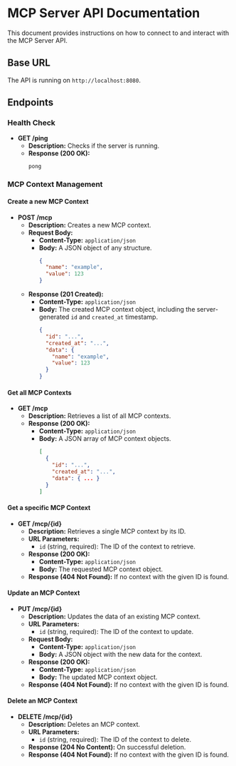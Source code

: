 # MCP Server API Documentation

This document provides instructions on how to connect to and interact with the MCP Server API.

## Base URL

The API is running on `http://localhost:8080`.

## Endpoints

### Health Check

- **GET /ping**
  - **Description:** Checks if the server is running.
  - **Response (200 OK):**
    ```
    pong
    ```

### MCP Context Management

#### Create a new MCP Context

- **POST /mcp**
  - **Description:** Creates a new MCP context.
  - **Request Body:**
    - **Content-Type:** `application/json`
    - **Body:** A JSON object of any structure.
      ```json
      {
        "name": "example",
        "value": 123
      }
      ```
  - **Response (201 Created):**
    - **Content-Type:** `application/json`
    - **Body:** The created MCP context object, including the server-generated `id` and `created_at` timestamp.
      ```json
      {
        "id": "...",
        "created_at": "...",
        "data": {
          "name": "example",
          "value": 123
        }
      }
      ```

#### Get all MCP Contexts

- **GET /mcp**
  - **Description:** Retrieves a list of all MCP contexts.
  - **Response (200 OK):**
    - **Content-Type:** `application/json`
    - **Body:** A JSON array of MCP context objects.
      ```json
      [
        {
          "id": "...",
          "created_at": "...",
          "data": { ... }
        }
      ]
      ```

#### Get a specific MCP Context

- **GET /mcp/{id}**
  - **Description:** Retrieves a single MCP context by its ID.
  - **URL Parameters:**
    - `id` (string, required): The ID of the context to retrieve.
  - **Response (200 OK):**
    - **Content-Type:** `application/json`
    - **Body:** The requested MCP context object.
  - **Response (404 Not Found):** If no context with the given ID is found.

#### Update an MCP Context

- **PUT /mcp/{id}**
  - **Description:** Updates the data of an existing MCP context.
  - **URL Parameters:**
    - `id` (string, required): The ID of the context to update.
  - **Request Body:**
    - **Content-Type:** `application/json`
    - **Body:** A JSON object with the new data for the context.
  - **Response (200 OK):**
    - **Content-Type:** `application/json`
    - **Body:** The updated MCP context object.
  - **Response (404 Not Found):** If no context with the given ID is found.

#### Delete an MCP Context

- **DELETE /mcp/{id}**
  - **Description:** Deletes an MCP context.
  - **URL Parameters:**
    - `id` (string, required): The ID of the context to delete.
  - **Response (204 No Content):** On successful deletion.
  - **Response (404 Not Found):** If no context with the given ID is found.
